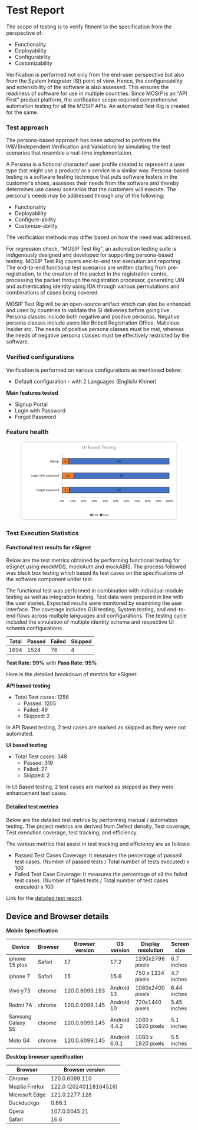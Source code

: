 # Test Report

The scope of testing is to verify fitment to the specification from the perspective of:

* Functionality
* Deployability
* Configurability
* Customizability

Verification is performed not only from the end-user perspective but also from the System Integrator (SI) point of view. Hence, the configureability and extensibility of the software is also assessed. This ensures the readiness of software for use in multiple countries. Since MOSIP is an “API First” product platform, the verification scope required comprehensive automation testing for all the MOSIP APIs. An automated Test Rig is created for the same.

### Test approach

The persona-based approach has been adopted to perform the IV\&V(Independent Verification and Validation) by simulating the test scenarios that resemble a real-time implementation.

A Persona is a fictional character/ user profile created to represent a user type that might use a product/ or a service in a similar way. Persona-based testing is a software testing technique that puts software testers in the customer's shoes, assesses their needs from the software and thereby determines use cases/ scenarios that the customers will execute. The persona's needs may be addressed through any of the following:

* Functionality
* Deployability
* Configure-ability
* Customize-ability

The verification methods may differ based on how the need was addressed.

For regression check, "MOSIP Test Rig", an automation testing suite is indigenously designed and developed for supporting persona-based testing. MOSIP Test Rig covers end-to-end test execution and reporting. The end-to-end functional test scenarios are written starting from pre-registration, to the creation of the packet in the registration centre, processing the packet through the registration processor, generating UIN and authenticating identity using IDA through various permutations and combinations of cases being covered.

MOSIP Test Rig will be an open-source artifact which can also be enhanced and used by countries to validate the SI deliveries before going live. Persona classes include both negative and positive personas. Negative persona classes include users like Bribed Registration Office, Malicious Insider etc. The needs of positive persona classes must be met, whereas the needs of negative persona classes must be effectively restricted by the software.

### Verified configurations

Verification is performed on various configurations as mentioned below:

* Default configuration - with 2 Languages (English/ Khmer)

**Main features tested**

* Signup Portal
* Login with Password
* Forgot Password

### Feature health

<figure><img src="../../../.gitbook/assets/Picture1.png" alt=""><figcaption></figcaption></figure>

### Test Execution Statistics

#### Functional test results for eSignet

Below are the test metrics obtained by performing functional testing for eSignet using mockMDS, mockAuth and mockABIS. The process followed was black box testing which based its test cases on the specifications of the software component under test.

The functional test was performed in combination with individual module testing as well as integration testing. Test data were prepared in line with the user stories. Expected results were monitored by examining the user interface. The coverage includes GUI testing, System testing, and end-to-end flows across multiple languages and configurations. The testing cycle included the simulation of multiple identity schema and respective UI schema configurations.

| **Total** | **Passed** | **Failed** | **Skipped** |
| --------- | ---------- | ---------- | ----------- |
| 1604      | 1524       | 76         | 4           |

**Test Rate: 99%** with **Pass Rate: 95%**

Here is the detailed breakdown of metrics for eSignet:

**API based testing**

* Total Test cases: 1256
  * Passed: 1205
  * Failed: 49
  * Skipped: 2

In API Based testing, 2 test cases are marked as skipped as they were not automated.

**UI based testing**

* Total Test cases: 348
  * Passed: 319
  * Failed: 27
  * Skipped: 2

In UI Based testing, 2 test cases are marked as skipped as they were enhancement test cases.

#### Detailed test metrics

Below are the detailed test metrics by performing manual / automation testing. The project metrics are derived from Defect density, Test coverage, Test execution coverage, test tracking, and efficiency.

The various metrics that assist in test tracking and efficiency are as follows:

* Passed Test Cases Coverage: It measures the percentage of passed test cases. (Number of passed tests / Total number of tests executed) x 100
* Failed Test Case Coverage: It measures the percentage of all the failed test cases. (Number of failed tests / Total number of test cases executed) x 100

Link for the [detailed test report](https://github.com/mosip/test-management/tree/master/e-signet/1.3.0).

## Device and Browser details

**Mobile Specification**

| Device            | Browser | Browser version | OS version    | Display resolution | Screen size |
| ----------------- | ------- | --------------- | ------------- | ------------------ | ----------- |
| iphone 15 plus    | Safari  | 17              | 17.2          | 1290x2796 pixels   | 6.7 inches  |
| iphone 7          | Safari  | 15              | 15.6          | 750 x 1334 pixels  | 4.7 inches  |
| Vivo y73          | chrome  | 120.0.6099.193  | Android 13    | 1080x2400 pixels   | 6.44 inches |
| Redmi 7A          | chrome  | 120.0.6099.145  | Android 10    | 720x1440 pixels    | 5.45 inches |
| Samsung Galaxy S5 | chrome  | 120.0.6099.145  | Android 4.4.2 | 1080 x 1920 pixels | 5.1 inches  |
| Moto G4           | chrome  | 120.0.6099.145  | Android 6.0.1 | 1080 x 1920 pixels | 5.5 inches  |

**Desktop browser specification**

| Browser         | Browser version        |
| --------------- | ---------------------- |
| Chrome          | 120.0.6099.110         |
| Mozilla Firefox | 122.0 (20240118164516) |
| Microsoft Edge  | 121.0.2277.128         |
| Duckduckgo      | 0.66.1                 |
| Opera           | 107.0.5045.21          |
| Safari          | 16.6                   |
